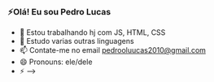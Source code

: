 ### ⚡Olá! Eu sou Pedro Lucas

- 🔭 Estou trabalhando hj com JS, HTML, CSS
- 🌱 Estudo varias outras linguagens
- 📫 Contate-me no email pedrooluucas2010@gmail.com
- 😄 Pronouns: ele/dele
- ⚡ 
-->
